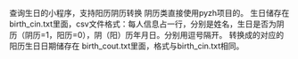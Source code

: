 查询生日的小程序，支持阳历阴历转换
阴历类直接使用pyzh项目的。
生日储存在birth_cin.txt里面，csv文件格式：每人信息占一行，分别是姓名，生日是否为阴历（阴历=1，阳历=0），阴（阳）历年月日。分别用逗号隔开。
转换成的对应的阳历生日日期储存在 birth_cout.txt里面，格式与birth_cin.txt相同。
